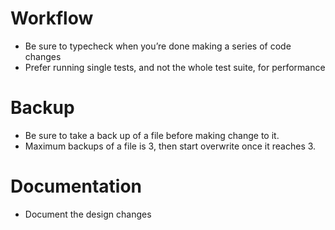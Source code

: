 # Workflow
- Be sure to typecheck when you’re done making a series of code changes
- Prefer running single tests, and not the whole test suite, for performance
# Backup
- Be sure to take a back up of a file before making change to it.
- Maximum backups of a file is 3, then start overwrite once it reaches 3.
# Documentation
- Document the design changes 